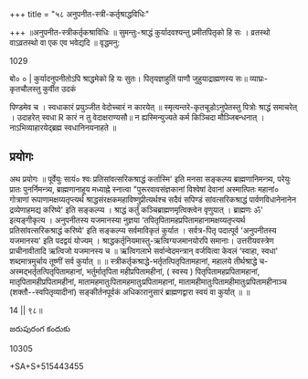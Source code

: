 +++
title = "५८ अनुपनीत-स्त्री-कर्तृश्राद्धविधिः"

+++
॥अनुपनीत-स्त्रीकर्तृकश्राविधिः ॥ सुमन्तुः-श्राद्धं कुर्यादवश्यन्तु प्रमीतपितृको हि सः । व्रतस्थो वाऽव्रतस्थो वा एक एव भवेद्यदि ॥ वृद्धमनु:

1029

बो० ० | कुर्यादनुपनीतोऽपि श्राद्धमेको हि यः सुतः। पितृयज्ञाहुतिं पाणौ जुहुयाद्राह्मणस्य सः॥ व्याघ्रः-कृतचौलस्तु कुर्वीत उदकं

पिण्डमेव च । स्वधाकारं प्रयुञ्जीत वेदोच्चारं न कारयेत् ॥ स्मृत्यन्तरे-कृतचूडोऽनुपेतस्तु पित्रोः श्राद्धं समाचरेत् । उदाहरेत् स्वधा R कारं न तु वेदाक्षराण्यसौ॥ न ह्यस्मिन्युज्यते कर्म किञ्चिदा मौञ्जिबन्धनात् । नाऽभिव्याहारयेद्ब्रह्म स्वधानिनयनाहते ॥
## प्रयोगः
अथ प्रयोगः ॥ पूर्वेयुः सायं० श्वः प्रतिसांवत्सरिकश्राद्धं कर्तास्मि' इति मनसा सङ्कल्प्य ब्राह्मणानिमन्त्र्य, परेयुः प्रातः पुनर्निमन्त्र्य, ब्राह्मणानाहूय मध्याह्ने स्नात्वा "पुरूरवावसंज्ञकानां विश्वेषां देवानां अस्मात्पितः महानां० गोत्राणां रूपाणामक्षय्यतृप्त्यर्थ श्राद्धसंरक्षकमहाविष्णुप्रीत्यर्थश्च सदैवं सपिण्डं सांवत्सरिकश्राद्धं पार्वणविधानेनानेन द्रव्येणाहमद्य करिष्ये' इति सङ्कल्प्य । श्राद्धं कर्तुं कञ्चिब्राह्मणमृत्विक्त्वेन वृणुयात् । ब्राह्मणः ॐ' इत्यङ्गीकृत्य । अनुपनीतस्य यजमानस्या नुज्ञया ‘तपितृपितामहप्रपितामहानामक्षय्यतृप्त्यर्थ प्रतिसांवत्सरिकश्राद्धं करिष्ये' इति सङ्कल्प्य सर्वमाविकृतं कुर्यात । सर्वत्र-पितृ पदात्पूर्व 'अनुपनीतस्य यजमानस्य' इति पदद्वयं योज्यम् । श्राद्धकर्तृनियमास्तु-ऋत्विग्यजमानयोरपि समानाः। उत्तरीयवस्त्रेण प्राचीनावीतादि ऋत्विजो यजमानस्य च ॥ ऋत्विगलाभे सर्वान्वेदमन्त्रान् वर्जयित्वा केवलं ‘स्वाहा, स्वधा' शब्दमात्रमुर्चाय तूष्णीं सर्व कुर्यात् ॥ ॥ स्त्रीकर्तृकश्राद्धे-भर्तृतत्पितृपितामहानां, महालये तीर्थश्राद्धे च-अस्मद्भर्तृतत्पितृपितामहानां, भर्तुर्मातृपिता महीप्रपितामहीनां, ( स्वस्य ) पितृपितामहप्रपितामहानां, मातृपितामहीप्रपितामहीनां, मातामहमातुःपितामहमातुःप्रपितामहानां, मातामहीमातुःपितामहीमातुःप्रपितामहीनाञ्च (शक्तौ--स्वपितृव्यादीनां) सङ्कीर्तनपूर्वकं अधिकारानुसारं ब्राह्मणद्वारा स्वयं वा कुर्यात् ॥ ॥

14 || ९८॥

జరుపురంగ కందుకు

10305

+SA+S+515443455